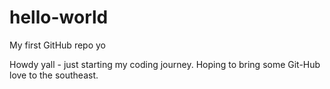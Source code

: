 # hello-world
My first GitHub repo yo

Howdy yall - just starting my coding journey. Hoping to bring some Git-Hub love to the southeast.


